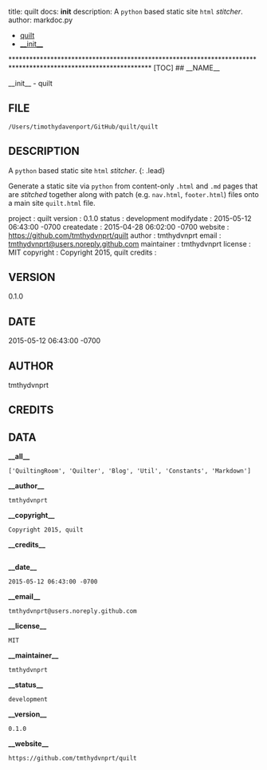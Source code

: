 title: quilt docs: __init__
description: A `python` based static site `html` _stitcher_.
author: markdoc.py

<ul class="breadcrumb">
<li><a href="index.html">quilt</a></li>
<li><a href="__init__.html">__init__</a></li>
</ul>
****************************************************************************************************************
[TOC]
## __NAME__

\_\_init\_\_ - quilt

## __FILE__

`/Users/timothydavenport/GitHub/quilt/quilt`

## __DESCRIPTION__

A `python` based static site `html` _stitcher_.
{: .lead}

Generate a static site via `python` from content-only `.html` and `.md` pages that are _stitched_ together
along with patch (e.g. `nav.html`, `footer.html`) files onto a main site `quilt.html` file.

project    : quilt
version    : 0.1.0
status     : development
modifydate : 2015-05-12 06:43:00 -0700
createdate : 2015-04-28 06:02:00 -0700
website    : https://github.com/tmthydvnprt/quilt
author     : tmthydvnprt
email      : tmthydvnprt@users.noreply.github.com
maintainer : tmthydvnprt
license    : MIT
copyright  : Copyright 2015, quilt
credits    :

## __VERSION__

0.1.0

## __DATE__

2015-05-12 06:43:00 -0700

## __AUTHOR__

tmthydvnprt

## __CREDITS__



## __DATA__

__\_\_all\_\___
```
['QuiltingRoom', 'Quilter', 'Blog', 'Util', 'Constants', 'Markdown']
```

__\_\_author\_\___
```
tmthydvnprt
```

__\_\_copyright\_\___
```
Copyright 2015, quilt
```

__\_\_credits\_\___
```

```

__\_\_date\_\___
```
2015-05-12 06:43:00 -0700
```

__\_\_email\_\___
```
tmthydvnprt@users.noreply.github.com
```

__\_\_license\_\___
```
MIT
```

__\_\_maintainer\_\___
```
tmthydvnprt
```

__\_\_status\_\___
```
development
```

__\_\_version\_\___
```
0.1.0
```

__\_\_website\_\___
```
https://github.com/tmthydvnprt/quilt
```

